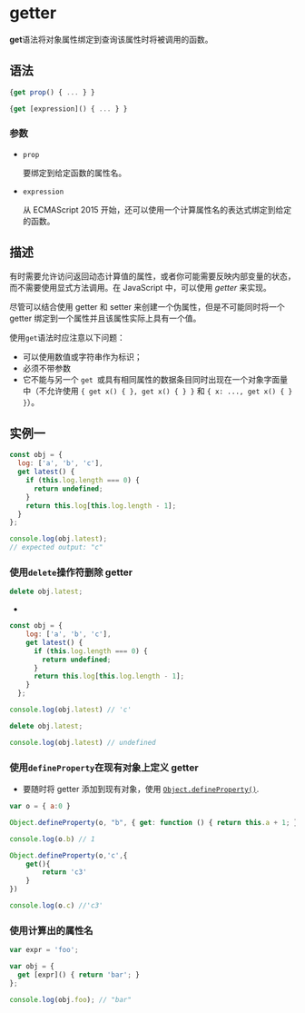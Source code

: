 # getter

**get**语法将对象属性绑定到查询该属性时将被调用的函数。

## 语法

```js
{get prop() { ... } }

{get [expression]() { ... } }
```

### 参数

- `prop`

  要绑定到给定函数的属性名。

- `expression`

  从 ECMAScript 2015 开始，还可以使用一个计算属性名的表达式绑定到给定的函数。

## 描述

有时需要允许访问返回动态计算值的属性，或者你可能需要反映内部变量的状态，而不需要使用显式方法调用。在 JavaScript 中，可以使用 *getter* 来实现。

尽管可以结合使用 getter 和 setter 来创建一个伪属性，但是不可能同时将一个 getter 绑定到一个属性并且该属性实际上具有一个值。

使用`get`语法时应注意以下问题：

- 可以使用数值或字符串作为标识；
- 必须不带参数
- 它不能与另一个 `get `或具有相同属性的数据条目同时出现在一个对象字面量中（不允许使用 `{ get x() { }, get x() { } }` 和 `{ x: ..., get x() { } }`）。

## 实例一

```js
const obj = {
  log: ['a', 'b', 'c'],
  get latest() {
    if (this.log.length === 0) {
      return undefined;
    }
    return this.log[this.log.length - 1];
  }
};

console.log(obj.latest);
// expected output: "c"
```

### 使用`delete`操作符删除 getter

```js
delete obj.latest;
```

-

```js
const obj = {
    log: ['a', 'b', 'c'],
    get latest() {
      if (this.log.length === 0) {
        return undefined;
      }
      return this.log[this.log.length - 1];
    }
  };

console.log(obj.latest) // 'c'

delete obj.latest;

console.log(obj.latest) // undefined
```

### 使用`defineProperty`在现有对象上定义 getter

- 要随时将 getter 添加到现有对象，使用 [`Object.defineProperty()`](https://developer.mozilla.org/zh-CN/docs/Web/JavaScript/Reference/Global_Objects/Object/defineProperty).

```js
var o = { a:0 }

Object.defineProperty(o, "b", { get: function () { return this.a + 1; } });

console.log(o.b) // 1

Object.defineProperty(o,'c',{
    get(){
        return 'c3'
    }
})

console.log(o.c) //'c3'
```

### 使用计算出的属性名

```js
var expr = 'foo';

var obj = {
  get [expr]() { return 'bar'; }
};

console.log(obj.foo); // "bar"
```






